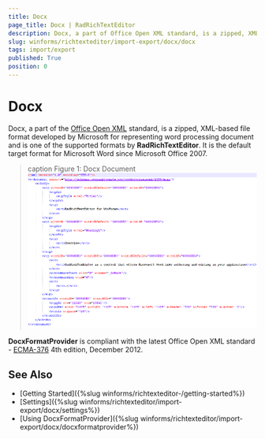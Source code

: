 ```yaml
---
title: Docx
page_title: Docx | RadRichTextEditor
description: Docx, a part of Office Open XML standard, is a zipped, XML-based file format developed by Microsoft for representing word processing document and is one of the supported formats by RadRichTextEditor
slug: winforms/richtexteditor/import-export/docx/docx
tags: import/export
published: True
position: 0
---
```


# Docx

Docx, a part of the [Office Open XML](http://en.wikipedia.org/wiki/Office_Open_XML) standard, is a zipped, XML-based file format developed by Microsoft for representing word processing document and is one of the supported formats by __RadRichTextEditor__. It is the default target format for Microsoft Word since Microsoft Office 2007.

>caption Figure 1: Docx Document
![RadRichTextBox Formats And Conversion Docx 01](images/RadRichTextBox_Formats_And_Conversion_Docx_01.png)

__DocxFormatProvider__ is compliant with the latest Office Open XML standard - [ECMA-376](http://www.ecma-international.org/publications/standards/Ecma-376.htm) 4th edition, December 2012.

## See Also

 * [Getting Started]({%slug winforms/richtexteditor-/getting-started%})
 * [Settings]({%slug winforms/richtexteditor/import-export/docx/settings%})
 * [Using DocxFormatProvider]({%slug winforms/richtexteditor/import-export/docx/docxformatprovider%})